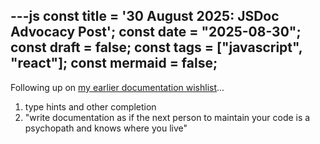 ---js
const title = '30 August 2025: JSDoc Advocacy Post';
const date = "2025-08-30";
const draft = false;
const tags = ["javascript", "react"];
const mermaid = false;
---

Following up on [my earlier documentation wishlist](/blog/2025-08-03-doc-wishlist/)...

1. type hints and other completion
2. "write documentation as if the next person to maintain your code is a psychopath and knows where you live"

